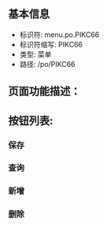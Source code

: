 
## 基本信息

- 标识符: menu.po.PIKC66
- 标识符缩写: PIKC66
- 类型: 菜单
- 路径: /po/PIKC66

## 页面功能描述：





## 按钮列表:


### 保存



### 查询



### 新增



### 删除


